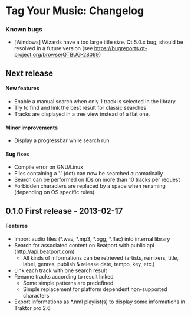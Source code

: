 # Tag Your Music: Changelog

### Known bugs
 - [Windows] Wizards have a too large title size. Qt 5.0.x bug, should be resolved in a future version (see https://bugreports.qt-project.org/browse/QTBUG-28099)

## Next release
#### New features
 - Enable a manual search when only 1 track is selected in the library
 - Try to find and link the best result for classic searches
 - Tracks are displayed in a tree view instead of a flat one.

#### Minor improvements
 - Display a progressbar while search run

#### Bug fixes
 - Compile error on GNU/Linux
 - Files containing a '.' (dot) can now be searched automatically
 - Search can be performed on IDs on more than 10 tracks per request
 - Forbidden characters are replaced by a space when renaming (depending on OS specific rules)

## 0.1.0 First release - 2013-02-17
#### Features
 - Import audio files (*.wav, *.mp3, *.ogg, *.flac) into internal library
 - Search for associated content on Beatport with public api (http://api.beatport.com)
    - All kinds of informations can be retrieved (artists, remixers, title, label, genres, publish & release date, tempo, key, etc.)
 - Link each track with one search result
 - Rename tracks according to result linked
    - Some simple patterns are predefined
    - Simple replacement for platform dependent non-supported characters
 - Export informations as *.nml playlist(s) to display some informations in Traktor pro 2.6
